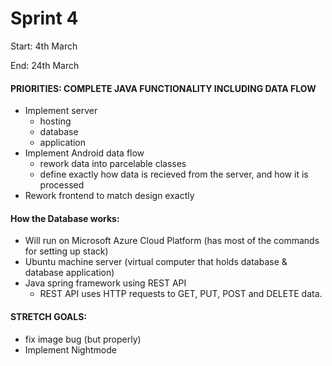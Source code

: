 # Sprint 4

Start: 4th March 

End: 24th March

#### PRIORITIES: COMPLETE JAVA FUNCTIONALITY INCLUDING DATA FLOW

- Implement server
  - hosting
  - database 
  - application
- Implement Android data flow
  - rework data into parcelable classes
  - define exactly how data is recieved from the server, and how it is processed
- Rework frontend to match design exactly

#### How the Database works:
- Will run on Microsoft Azure Cloud Platform (has most of the commands for setting up stack)
- Ubuntu machine server (virtual computer that holds database & database application) 
- Java spring framework using REST API
  - REST API uses HTTP requests to GET, PUT, POST and DELETE data.

#### STRETCH GOALS:
- fix image bug (but properly)
- Implement Nightmode
